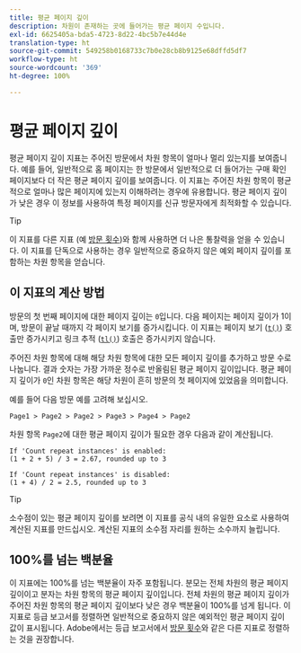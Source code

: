 ```yaml
---
title: 평균 페이지 깊이
description: 차원이 존재하는 곳에 들어가는 평균 페이지 수입니다.
exl-id: 6625405a-bda5-4723-8d22-4bc5b7e44d4e
translation-type: ht
source-git-commit: 549258b0168733c7b0e28cb8b9125e68dffd5df7
workflow-type: ht
source-wordcount: '369'
ht-degree: 100%

---
```


# 평균 페이지 깊이

평균 페이지 깊이 지표는 주어진 방문에서 차원 항목이 얼마나 멀리 있는지를 보여줍니다. 예를 들어, 일반적으로 홈 페이지는 한 방문에서 일반적으로 더 들어가는 구매 확인 페이지보다 더 작은 평균 페이지 깊이를 보여줍니다. 이 지표는 주어진 차원 항목이 평균적으로 얼마나 많은 페이지에 있는지 이해하려는 경우에 유용합니다. 평균 페이지 깊이가 낮은 경우 이 정보를 사용하여 특정 페이지를 신규 방문자에게 최적화할 수 있습니다.

>[!TIP]
>
>이 지표를 다른 지표 (예 [방문 횟수](visits.md))와 함께 사용하면 더 나은 통찰력을 얻을 수 있습니다. 이 지표를 단독으로 사용하는 경우 일반적으로 중요하지 않은 예외 페이지 깊이를 포함하는 차원 항목을 얻습니다.

## 이 지표의 계산 방법

방문의 첫 번째 페이지에 대한 페이지 깊이는 `0`입니다. 다음 페이지는 페이지 깊이가 1이며, 방문이 끝날 때까지 각 페이지 보기를 증가시킵니다. 이 지표는 페이지 보기 ([`t()`](/help/implement/vars/functions/t-method.md)) 호출만 증가시키고 링크 추적 ([`tl()`](/help/implement/vars/functions/tl-method.md)) 호출은 증가시키지 않습니다.

주어진 차원 항목에 대해 해당 차원 항목에 대한 모든 페이지 깊이를 추가하고 방문 수로 나눕니다. 결과 숫자는 가장 가까운 정수로 반올림된 평균 페이지 깊이입니다. 평균 페이지 깊이가 `0`인 차원 항목은 해당 차원이 흔히 방문의 첫 페이지에 있었음을 의미합니다.

예를 들어 다음 방문 예를 고려해 보십시오.

```text
Page1 > Page2 > Page2 > Page3 > Page4 > Page2
```

차원 항목 `Page2`에 대한 평균 페이지 깊이가 필요한 경우 다음과 같이 계산됩니다.

```text
If 'Count repeat instances' is enabled:
(1 + 2 + 5) / 3 = 2.67, rounded up to 3

If 'Count repeat instances' is disabled:
(1 + 4) / 2 = 2.5, rounded up to 3
```

>[!TIP]
>
>소수점이 있는 평균 페이지 깊이를 보려면 이 지표를 공식 내의 유일한 요소로 사용하여 계산된 지표를 만드십시오. 계산된 지표의 소수점 자리를 원하는 소수까지 늘립니다.

## 100%를 넘는 백분율

이 지표에는 100%를 넘는 백분율이 자주 포함됩니다. 분모는 전체 차원의 평균 페이지 깊이이고 분자는 차원 항목의 평균 페이지 깊이입니다. 전체 차원의 평균 페이지 깊이가 주어진 차원 항목의 평균 페이지 깊이보다 낮은 경우 백분율이 100%를 넘게 됩니다. 이 지표로 등급 보고서를 정렬하면 일반적으로 중요하지 않은 예외적인 평균 페이지 깊이 값이 표시됩니다. Adobe에서는 등급 보고서에서 [방문 횟수](visits.md)와 같은 다른 지표로 정렬하는 것을 권장합니다.
